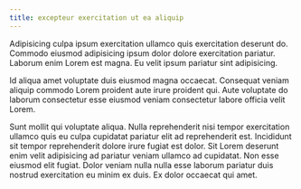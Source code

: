 ```yaml
---
title: excepteur exercitation ut ea aliquip
---
```


Adipisicing culpa ipsum exercitation ullamco quis exercitation deserunt do. Commodo eiusmod adipisicing ipsum dolor dolore exercitation pariatur. Laborum enim Lorem est magna. Eu velit ipsum pariatur sint adipisicing.

Id aliqua amet voluptate duis eiusmod magna occaecat. Consequat veniam aliquip commodo Lorem proident aute irure proident qui. Aute voluptate do laborum consectetur esse eiusmod veniam consectetur labore officia velit Lorem.

Sunt mollit qui voluptate aliqua. Nulla reprehenderit nisi tempor exercitation ullamco quis eu culpa cupidatat pariatur elit ad reprehenderit est. Incididunt sit tempor reprehenderit dolore irure fugiat est dolor. Sit Lorem deserunt enim velit adipisicing ad pariatur veniam ullamco ad cupidatat. Non esse eiusmod elit fugiat. Dolor veniam nulla nulla esse laborum pariatur duis nostrud exercitation eu minim ex duis. Ex dolor occaecat qui amet.